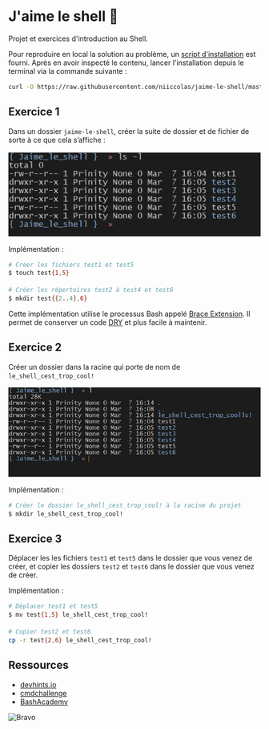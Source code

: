 # J'aime le shell 🦀

Projet et exercices d'introduction au Shell.

Pour reproduire en local la solution au problème, un [script d'installation](https://github.com/niiccolas/jaime-le-shell/blob/master/solveur.sh) est fourni. Après en avoir inspecté le contenu, lancer l'installation depuis le terminal via la commande suivante :

```bash
curl -O https://raw.githubusercontent.com/niiccolas/jaime-le-shell/master/solveur.sh && chmod 755 solveur.sh && ./solveur.sh
```

## Exercice 1

Dans un dossier `jaime-le-shell`, créer la suite de dossier et de fichier de sorte à ce que cela s’affiche :

![Résultat attendu Exercice 1](./assets/img/ex1.png)

Implémentation :

```bash
# Créer les fichiers test1 et test5
$ touch test{1,5}

# Créer les répertoires test2 à test4 et test6
$ mkdir test{{2..4},6}
```

Cette implémentation utilise le processus Bash appelé [Brace Extension](https://www.linuxjournal.com/content/bash-brace-expansion). Il permet de conserver un code [DRY](https://en.wikipedia.org/wiki/Don%27t_repeat_yourself) et plus facile à maintenir.

## Exercice 2

Créer un dossier dans la racine qui porte de nom de `le_shell_cest_trop_cool!`

![Résultat attendu Exercice 2](./assets/img/ex2.png)

Implémentation :

```bash
# Créer le dossier le_shell_cest_trop_cool! à la racine du projet
$ mkdir le_shell_cest_trop_cool!
```

## Exercice 3

Déplacer les les fichiers `test1` et `test5` dans le dossier que vous venez de créer, et copier les dossiers `test2` et `test6` dans le dossier que vous venez de créer.

Implémentation :

```bash
# Déplacer test1 et test5
$ mv test{1,5} le_shell_cest_trop_cool!

# Copier test2 et test6
cp -r test{2,6} le_shell_cest_trop_cool!
```

## Ressources

- [devhints.io](https://devhints.io/bash)
- [cmdchallenge](https://cmdchallenge.com/)
- [BashAcademy](https://guide.bash.academy/)

![Bravo](https://media.giphy.com/media/XreQmk7ETCak0/giphy.gif)